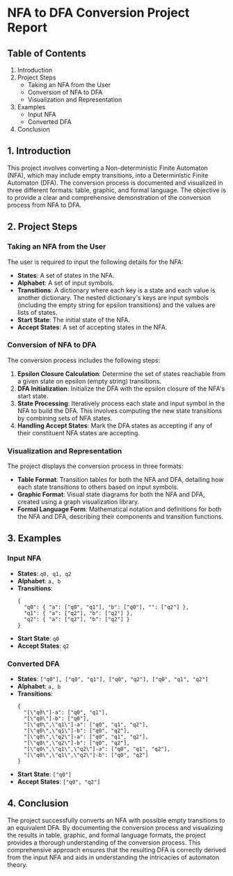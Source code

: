 # NFA to DFA Conversion Project Report

## Table of Contents

1. Introduction
2. Project Steps
    - Taking an NFA from the User
    - Conversion of NFA to DFA
    - Visualization and Representation
3. Examples
    - Input NFA
    - Converted DFA
4. Conclusion

## 1. Introduction

This project involves converting a Non-deterministic Finite Automaton (NFA), which may include empty transitions, into a Deterministic Finite Automaton (DFA). The conversion process is documented and visualized in three different formats: table, graphic, and formal language. The objective is to provide a clear and comprehensive demonstration of the conversion process from NFA to DFA.

## 2. Project Steps

### Taking an NFA from the User

The user is required to input the following details for the NFA:
- **States**: A set of states in the NFA.
- **Alphabet**: A set of input symbols.
- **Transitions**: A dictionary where each key is a state and each value is another dictionary. The nested dictionary's keys are input symbols (including the empty string for epsilon transitions) and the values are lists of states.
- **Start State**: The initial state of the NFA.
- **Accept States**: A set of accepting states in the NFA.

### Conversion of NFA to DFA

The conversion process includes the following steps:
1. **Epsilon Closure Calculation**: Determine the set of states reachable from a given state on epsilon (empty string) transitions.
2. **DFA Initialization**: Initialize the DFA with the epsilon closure of the NFA's start state.
3. **State Processing**: Iteratively process each state and input symbol in the NFA to build the DFA. This involves computing the new state transitions by combining sets of NFA states.
4. **Handling Accept States**: Mark the DFA states as accepting if any of their constituent NFA states are accepting.

### Visualization and Representation

The project displays the conversion process in three formats:
- **Table Format**: Transition tables for both the NFA and DFA, detailing how each state transitions to others based on input symbols.
- **Graphic Format**: Visual state diagrams for both the NFA and DFA, created using a graph visualization library.
- **Formal Language Form**: Mathematical notation and definitions for both the NFA and DFA, describing their components and transition functions.

## 3. Examples

### Input NFA

- **States**: `q0, q1, q2`
- **Alphabet**: `a, b`
- **Transitions**:
    ```
    {
      "q0": { "a": ["q0", "q1"], "b": ["q0"], "": ["q2"] },
      "q1": { "a": ["q2"], "b": ["q2"] },
      "q2": { "a": ["q2"], "b": ["q2"] }
    }
    ```
- **Start State**: `q0`
- **Accept States**: `q2`

### Converted DFA

- **States**: `["q0"], ["q0", "q1"], ["q0", "q2"], ["q0", "q1", "q2"]`
- **Alphabet**: `a, b`
- **Transitions**:
    ```
    {
      "[\"q0\"]-a": ["q0", "q1"],
      "[\"q0\"]-b": ["q0"],
      "[\"q0\",\"q1\"]-a": ["q0", "q1", "q2"],
      "[\"q0\",\"q1\"]-b": ["q0", "q2"],
      "[\"q0\",\"q2\"]-a": ["q0", "q1", "q2"],
      "[\"q0\",\"q2\"]-b": ["q0", "q2"],
      "[\"q0\",\"q1\",\"q2\"]-a": ["q0", "q1", "q2"],
      "[\"q0\",\"q1\",\"q2\"]-b": ["q0", "q2"]
    }
    ```
- **Start State**: `["q0"]`
- **Accept States**: `["q0", "q2"]`

## 4. Conclusion

The project successfully converts an NFA with possible empty transitions to an equivalent DFA. By documenting the conversion process and visualizing the results in table, graphic, and formal language formats, the project provides a thorough understanding of the conversion process. This comprehensive approach ensures that the resulting DFA is correctly derived from the input NFA and aids in understanding the intricacies of automaton theory.
